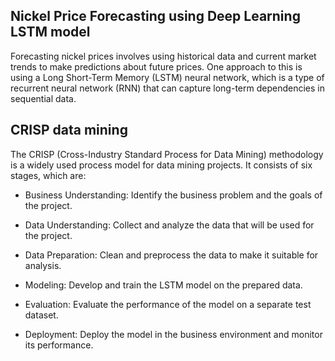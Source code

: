 ## Nickel Price Forecasting using Deep Learning LSTM model

Forecasting nickel prices involves using historical data and current market trends to make predictions about future prices. One approach to this is using a Long Short-Term Memory (LSTM) neural network, which is a type of recurrent neural network (RNN) that can capture long-term dependencies in sequential data.

## CRISP data mining
The CRISP (Cross-Industry Standard Process for Data Mining) methodology is a widely used process model for data mining projects. It consists of six stages, which are:

- Business Understanding: Identify the business problem and the goals of the project.

- Data Understanding: Collect and analyze the data that will be used for the project.

- Data Preparation: Clean and preprocess the data to make it suitable for analysis.

- Modeling: Develop and train the LSTM model on the prepared data.

- Evaluation: Evaluate the performance of the model on a separate test dataset.

- Deployment: Deploy the model in the business environment and monitor its performance.
